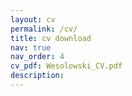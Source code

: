 ```yaml
---
layout: cv
permalink: /cv/
title: cv download
nav: true
nav_order: 4
cv_pdf: Wesolowski_CV.pdf
description:
---
```

